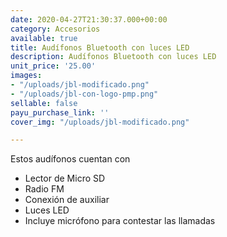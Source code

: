 ```yaml
---
date: 2020-04-27T21:30:37.000+00:00
category: Accesorios
available: true
title: Audífonos Bluetooth con luces LED
description: Audífonos Bluetooth con luces LED
unit_price: '25.00'
images:
- "/uploads/jbl-modificado.png"
- "/uploads/jbl-con-logo-pmp.png"
sellable: false
payu_purchase_link: ''
cover_img: "/uploads/jbl-modificado.png"

---
```

Estos audífonos cuentan con

* Lector de Micro SD
* Radio FM
* Conexión de auxiliar
* Luces LED
* Incluye micrófono para contestar las llamadas